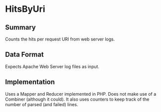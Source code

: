 # HitsByUri

## Summary

Counts the hits per request URI from web server logs.

## Data Format

Expects Apache Web Server log files as input.

## Implementation

Uses a Mapper and Reducer implemented in PHP. Does not make use of a Combiner (although it could).
It also uses counters to keep track of the number of parsed (and failed) lines.